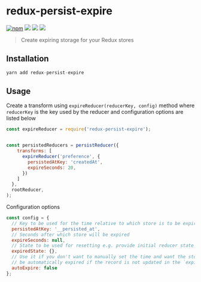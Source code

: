 # redux-persist-expire

[![npm](https://badge.fury.io/js/driver.js.svg)](https://www.npmjs.com/package/redux-persist-expire)
[![](https://img.shields.io/travis/kamranahmedse/redux-persist-expire/master.svg?style=flat-square)](http://travis-ci.org/kamranahmedse/redux-persist-expire)
[![](https://img.shields.io/codecov/c/github/kamranahmedse/redux-persist-expire.svg?style=flat-square)](http://travis-ci.org/kamranahmedse/redux-persist-expire)
[![](https://img.shields.io/badge/license-MIT-brightgreen.svg?style=flat-square)](http://github.com/kamranahmedse/redux-persist-expire)

> Create expiring storage for your Redux stores

## Installation

```javascript
yarn add redux-persist-expire
```

## Usage

Create a transform using `expireReducer(reducerKey, config)` method where `reducerKey` is the key used by the reducer and configuration options are listed below 

```javascript
const expireReducer = require('redux-persist-expire');


const persistedReducers = persistReducer({
    transforms: [
      expireReducer('preference', {
        persistedAtKey: 'createdAt',
        expireSeconds: 20,
      })
    ]
  },
  rootReducer,
);
```
Configuration options

```javascript
const config = {
  // Key to be used for the time relative to which store is to be expired
  persistedAtKey: '__persisted_at',
  // Seconds after which store will be expired
  expireSeconds: null,
  // State to be used for resetting e.g. provide initial reducer state
  expiredState: {},
  // Use it if you don't want to manually set the time and want the store to
  // be automatically expired if the record is not updated in the `expireSeconds` time
  autoExpire: false
};
```
